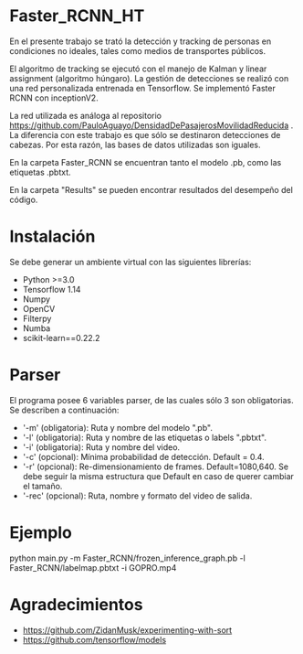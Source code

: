 # Faster_RCNN_HT
En el presente trabajo se trató la detección y tracking de personas en condiciones no ideales, tales como medios de transportes públicos.

El algoritmo de tracking se ejecutó con el manejo de Kalman y linear assignment (algoritmo húngaro).
La gestión de detecciones se realizó con una red personalizada entrenada en Tensorflow. Se implementó Faster RCNN con inceptionV2.

La red utilizada es análoga al repositorio https://github.com/PauloAguayo/DensidadDePasajerosMovilidadReducida . La diferencia con este 
trabajo es que sólo se destinaron detecciones de cabezas. Por esta razón, las bases de datos utilizadas son iguales.

En la carpeta Faster_RCNN se encuentran tanto el modelo .pb, como las etiquetas .pbtxt.

En la carpeta "Results" se pueden encontrar resultados del desempeño del código.

# Instalación
Se debe generar un ambiente virtual con las siguientes librerías:

- Python >=3.0
- Tensorflow 1.14
- Numpy
- OpenCV
- Filterpy
- Numba
- scikit-learn==0.22.2

# Parser
El programa posee 6 variables parser, de las cuales sólo 3 son obligatorias. Se describen a continuación:

- '-m' (obligatoria): Ruta y nombre del modelo ".pb".
- '-l' (obligatoria): Ruta y nombre de las etiquetas o labels ".pbtxt".
- '-i' (obligatoria): Ruta y nombre del video.
- '-c' (opcional): Mínima probabilidad de detección. Default = 0.4.
- '-r' (opcional): Re-dimensionamiento de frames. Default=1080,640. Se debe seguir la misma estructura que 
Default en caso de querer cambiar el tamaño.
- '-rec' (opcional): Ruta, nombre y formato del video de salida.

# Ejemplo
python main.py -m Faster_RCNN/frozen_inference_graph.pb -l Faster_RCNN/labelmap.pbtxt  -i GOPRO.mp4

# Agradecimientos
- https://github.com/ZidanMusk/experimenting-with-sort
- https://github.com/tensorflow/models
